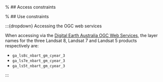 % ## Access constraints

% ## Use constraints

:::{dropdown} Accessing the OGC web services

When accessing via the [Digital Earth Australia OGC Web Services](https://ows.dea.ga.gov.au/), the layer names for the three Landsat 8, Landsat 7 and Landsat 5 products respectively are:
* `ga_ls8c_nbart_gm_cyear_3`    
* `ga_ls7e_nbart_gm_cyear_3`    
* `ga_ls5t_nbart_gm_cyear_3`

:::

